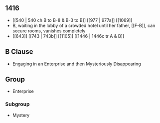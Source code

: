 ## 1416
- [[540 | 540 ch B to B-8 &amp; B-3 to B]] [[977 | 977a]] [[1069]] 
- B, waiting in the lobby of a crowded hotel until her father, [[F-B]], can secure rooms, vanishes completely
- [[643]] [[743 | 743b]] [[1105]] [[1446 | 1446c tr A &amp; B]] 

## B Clause
- Engaging in an Enterprise and then Mysteriously Disappearing

## Group
- Enterprise

### Subgroup
- Mystery

